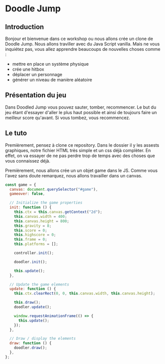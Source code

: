 # Doodle Jump

## Introduction 

Bonjour et bienvenue dans ce workshop ou nous allons crée un clone de Doodle Jump. Nous allons traviller avec du Java Script vanilla. Mais ne vous inquiétez pas, vous allez apprendre beaucoups de nouvelles choses comme :

* mettre en place un système physique
* crée une hitbox
* déplacer un personnage
* générer un niveau de manière aléatoire

## Présentation du jeu

Dans Doodled Jump vous pouvez sauter, tomber, recommencer. Le but du jeu étant d'essayer d'aller le plus haut possible et ainsi de toujours faire un meilleur score qu'avant. Si vous tombez, vous recommencez.

## Le tuto

Premièrement, pensez à clone ce repository. Dans le dossier il y les assests graphiques, notre fichier HTML très simple et un css déjà complèter. En effet, on va essayer de ne pas perdre trop de temps avec des choses que vous connaissez déjà.

Premièrement, nous allons crée un un objet game dans le JS. Comme vous l'avez sans doute remarquez, nous allons travailler dans un canvas.

```javascript
const game = {
  canvas: document.querySelector("#game"),
  gameover: false,

  // Initialize the game properties
  init: function () {
    this.ctx = this.canvas.getContext("2d");
    this.canvas.width = 400;
    this.canvas.height = 800;
    this.gravity = 8;
    this.score = 0;
    this.highscore = 0;
    this.frame = 0;
    this.platforms = [];

    controller.init();

    doodler.init();

    this.update();
  },

  // Update the game elements
  update: function () {
    this.ctx.clearRect(0, 0, this.canvas.width, this.canvas.height);

    this.draw();
    doodler.update();

    window.requestAnimationFrame(() => {
      this.update();
    });
  },

  // Draw / display the elements
  draw: function () {
    doodler.draw();
  },
};
```
